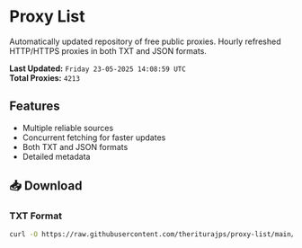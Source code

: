 # Proxy List

Automatically updated repository of free public proxies. Hourly refreshed HTTP/HTTPS proxies in both TXT and JSON formats.

**Last Updated:** `Friday 23-05-2025 14:08:59 UTC`  
**Total Proxies:** `4213`

## Features
- Multiple reliable sources
- Concurrent fetching for faster updates
- Both TXT and JSON formats
- Detailed metadata

## 📥 Download

### TXT Format
```bash
curl -O https://raw.githubusercontent.com/theriturajps/proxy-list/main/proxies.txt